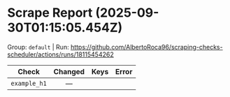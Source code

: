 # Scrape Report (2025-09-30T01:15:05.454Z)

Group: `default`  |  Run: https://github.com/AlbertoRoca96/scraping-checks-scheduler/actions/runs/18115454262

| Check | Changed | Keys | Error |
|---|:---:|:--|:--|
| `example_h1` | — |  |  |
